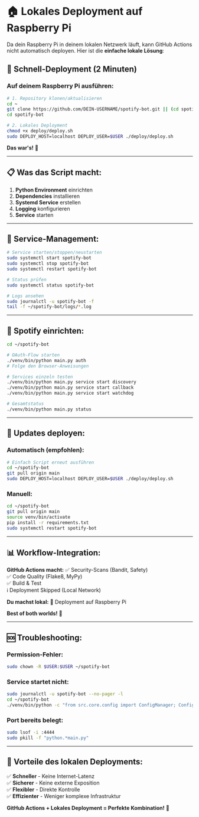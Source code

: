 # 🏠 Lokales Deployment auf Raspberry Pi

Da dein Raspberry Pi in deinem lokalen Netzwerk läuft, kann GitHub Actions nicht automatisch deployen. Hier ist die **einfache lokale Lösung**:

## **🚀 Schnell-Deployment (2 Minuten)**

### **Auf deinem Raspberry Pi ausführen:**

```bash
# 1. Repository klonen/aktualisieren
cd ~ 
git clone https://github.com/DEIN-USERNAME/spotify-bot.git || (cd spotify-bot && git pull)
cd spotify-bot

# 2. Lokales Deployment
chmod +x deploy/deploy.sh
sudo DEPLOY_HOST=localhost DEPLOY_USER=$USER ./deploy/deploy.sh
```

**Das war's!** 🎉

---

## **📋 Was das Script macht:**

1. **Python Environment** einrichten
2. **Dependencies** installieren
3. **Systemd Service** erstellen
4. **Logging** konfigurieren
5. **Service** starten

---

## **🔧 Service-Management:**

```bash
# Service starten/stoppen/neustarten
sudo systemctl start spotify-bot
sudo systemctl stop spotify-bot
sudo systemctl restart spotify-bot

# Status prüfen
sudo systemctl status spotify-bot

# Logs ansehen
sudo journalctl -u spotify-bot -f
tail -f ~/spotify-bot/logs/*.log
```

---

## **🎵 Spotify einrichten:**

```bash
cd ~/spotify-bot

# OAuth-Flow starten
./venv/bin/python main.py auth
# Folge den Browser-Anweisungen

# Services einzeln testen
./venv/bin/python main.py service start discovery
./venv/bin/python main.py service start callback
./venv/bin/python main.py service start watchdog

# Gesamtstatus
./venv/bin/python main.py status
```

---

## **🔄 Updates deployen:**

### **Automatisch (empfohlen):**
```bash
# Einfach Script erneut ausführen
cd ~/spotify-bot
git pull origin main
sudo DEPLOY_HOST=localhost DEPLOY_USER=$USER ./deploy/deploy.sh
```

### **Manuell:**
```bash
cd ~/spotify-bot
git pull origin main
source venv/bin/activate
pip install -r requirements.txt
sudo systemctl restart spotify-bot
```

---

## **📊 Workflow-Integration:**

**GitHub Actions macht:**
✅ Security-Scans (Bandit, Safety)  
✅ Code Quality (Flake8, MyPy)  
✅ Build & Test  
ℹ️ Deployment Skipped (Local Network)  

**Du machst lokal:**
🚀 Deployment auf Raspberry Pi  

**Best of both worlds!** 🎯

---

## **🆘 Troubleshooting:**

### **Permission-Fehler:**
```bash
sudo chown -R $USER:$USER ~/spotify-bot
```

### **Service startet nicht:**
```bash
sudo journalctl -u spotify-bot --no-pager -l
cd ~/spotify-bot
./venv/bin/python -c "from src.core.config import ConfigManager; ConfigManager()"
```

### **Port bereits belegt:**
```bash
sudo lsof -i :4444
sudo pkill -f "python.*main.py"
```

---

## **🎉 Vorteile des lokalen Deployments:**

✅ **Schneller** - Keine Internet-Latenz  
✅ **Sicherer** - Keine externe Exposition  
✅ **Flexibler** - Direkte Kontrolle  
✅ **Effizienter** - Weniger komplexe Infrastruktur  

**GitHub Actions + Lokales Deployment = Perfekte Kombination!** 🚀